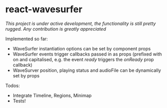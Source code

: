 # react-wavesurfer

_This project is under active development, the functionality is still pretty rugged. Any contribution is greatly appreciated_

Implemented so far:

* WaveSurfer instantiation options can be set by component props
* WaveSurfer events trigger callbacks passed in as props (prefixed with on and capitalised, e.g. the event *ready* triggers the *onReady* prop callback)
* WaveSurver position, playing status and audioFile can be dynamically set by props

Todos:

* Integrate Timeline, Regions, Minimap
* Tests!
